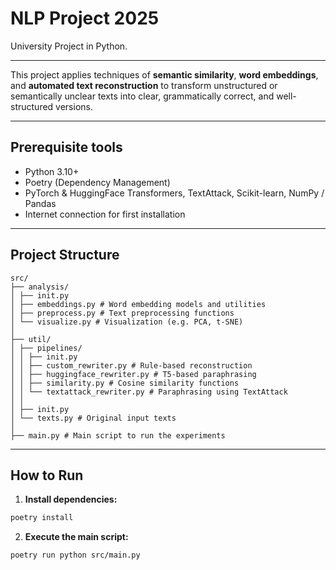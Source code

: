 # NLP Project 2025
University Project in Python.

---
This project applies techniques of **semantic similarity**, **word embeddings**, and **automated text reconstruction** to transform unstructured or semantically unclear texts into clear, grammatically correct, and well-structured versions.

---
## Prerequisite tools

- Python 3.10+
- Poetry (Dependency Management)
- PyTorch & HuggingFace Transformers, TextAttack, Scikit-learn, NumPy / Pandas
- Internet connection for first installation
---

## Project Structure
``` 
src/
├── analysis/
│ ├── init.py
│ ├── embeddings.py # Word embedding models and utilities
│ ├── preprocess.py # Text preprocessing functions
│ └── visualize.py # Visualization (e.g. PCA, t-SNE)
│
├── util/
│ ├── pipelines/
│ │ ├── init.py
│ │ ├── custom_rewriter.py # Rule-based reconstruction
│ │ ├── huggingface_rewriter.py # T5-based paraphrasing
│ │ ├── similarity.py # Cosine similarity functions
│ │ └── textattack_rewriter.py # Paraphrasing using TextAttack
│ │
│ ├── init.py
│ └── texts.py # Original input texts
│
├── main.py # Main script to run the experiments
```
---

## How to Run

1) **Install dependencies:**

```bash
poetry install
```

2) **Execute the main script:**

```
poetry run python src/main.py
```



